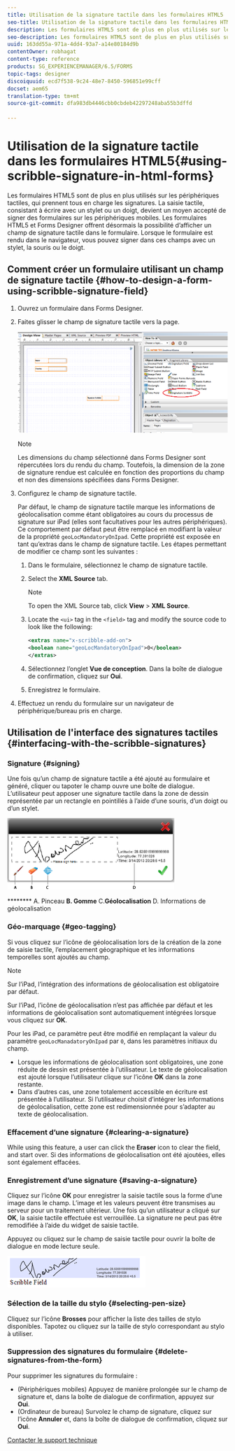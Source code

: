 ```yaml
---
title: Utilisation de la signature tactile dans les formulaires HTML5
seo-title: Utilisation de la signature tactile dans les formulaires HTML5
description: Les formulaires HTML5 sont de plus en plus utilisés sur les périphériques tactiles, qui prennent tous en charge les signatures. La signature des documents sur les périphériques mobiles devient une méthode acceptée de signature des formulaires.
seo-description: Les formulaires HTML5 sont de plus en plus utilisés sur les périphériques tactiles, qui prennent tous en charge les signatures. La signature des documents sur les périphériques mobiles devient une méthode acceptée de signature des formulaires.
uuid: 163dd55a-971a-4dd4-93a7-a14e80184d9b
contentOwner: robhagat
content-type: reference
products: SG_EXPERIENCEMANAGER/6.5/FORMS
topic-tags: designer
discoiquuid: ecd7f538-9c24-48e7-8450-596851e99cff
docset: aem65
translation-type: tm+mt
source-git-commit: dfa983db4446cbb0cbdeb42297248aba55b3dffd

---
```



# Utilisation de la signature tactile dans les formulaires HTML5{#using-scribble-signature-in-html-forms}

Les formulaires HTML5 sont de plus en plus utilisés sur les périphériques tactiles, qui prennent tous en charge les signatures. La saisie tactile, consistant à écrire avec un stylet ou un doigt, devient un moyen accepté de signer des formulaires sur les périphériques mobiles. Les formulaires HTML5 et Forms Designer offrent désormais la possibilité d’afficher un champ de signature tactile dans le formulaire. Lorsque le formulaire est rendu dans le navigateur, vous pouvez signer dans ces champs avec un stylet, la souris ou le doigt.

## Comment créer un formulaire utilisant un champ de signature tactile  {#how-to-design-a-form-using-scribble-signature-field}

1. Ouvrez un formulaire dans Forms Designer.
1. Faites glisser le champ de signature tactile vers la page.

   ![designer_scribble](assets/designer_scribble.png)

   >[!NOTE]
   >
   >Les dimensions du champ sélectionné dans Forms Designer sont répercutées lors du rendu du champ. Toutefois, la dimension de la zone de signature rendue est calculée en fonction des proportions du champ et non des dimensions spécifiées dans Forms Designer.

1. Configurez le champ de signature tactile.

   Par défaut, le champ de signature tactile marque les informations de géolocalisation comme étant obligatoires au cours du processus de signature sur iPad (elles sont facultatives pour les autres périphériques). Ce comportement par défaut peut être remplacé en modifiant la valeur de la propriété `geoLocMandatoryOnIpad`. Cette propriété est exposée en tant qu’extras dans le champ de signature tactile. Les étapes permettant de modifier ce champ sont les suivantes :

   1. Dans le formulaire, sélectionnez le champ de signature tactile.
   1. Select the **XML Source** tab.

      >[!NOTE]
      >
      >To open the XML Source tab, click **View** > **XML Source**.

   1. Locate the `<ui>` tag in the `<field>` tag and modify the source code to look like the following:

      ```xml
      <extras name="x-scribble-add-on">
      <boolean name="geoLocMandatoryOnIpad">0</boolean>
      </extras>
      ```

   1. Sélectionnez l’onglet **Vue de conception**. Dans la boîte de dialogue de confirmation, cliquez sur **Oui**.
   1. Enregistrez le formulaire.

1. Effectuez un rendu du formulaire sur un navigateur de périphérique/bureau pris en charge.

## Utilisation de l&#39;interface des signatures tactiles {#interfacing-with-the-scribble-signatures}

### Signature {#signing}

Une fois qu’un champ de signature tactile a été ajouté au formulaire et généré, cliquer ou tapoter le champ ouvre une boîte de dialogue. L’utilisateur peut apposer une signature tactile dans la zone de dessin représentée par un rectangle en pointillés à l’aide d’une souris, d’un doigt ou d’un stylet.

![géolocalisation](assets/geolocation.png)

******** A. Pinceau **B. Gomme** C.**Géolocalisation** D. Informations de géolocalisation

### Géo-marquage {#geo-tagging}

Si vous cliquez sur l’icône de géolocalisation lors de la création de la zone de saisie tactile, l’emplacement géographique et les informations temporelles sont ajoutés au champ.

>[!NOTE]
Sur l’iPad, l’intégration des informations de géolocalisation est obligatoire par défaut.

Sur l’iPad, l’icône de géolocalisation n’est pas affichée par défaut et les informations de géolocalisation sont automatiquement intégrées lorsque vous cliquez sur **OK**.

Pour les iPad, ce paramètre peut être modifié en remplaçant la valeur du paramètre `geoLocManadatoryOnIpad` par `0`, dans les paramètres initiaux du champ.

* Lorsque les informations de géolocalisation sont obligatoires, une zone réduite de dessin est présentée à l’utilisateur. Le texte de géolocalisation est ajouté lorsque l’utilisateur clique sur l’icône **OK** dans la zone restante.
* Dans d’autres cas, une zone totalement accessible en écriture est présentée à l’utilisateur. Si l’utilisateur choisit d’intégrer les informations de géolocalisation, cette zone est redimensionnée pour s’adapter au texte de géolocalisation.

### Effacement d’une signature {#clearing-a-signature}

While using this feature, a user can click the **Eraser** icon to clear the field, and start over. Si des informations de géolocalisation ont été ajoutées, elles sont également effacées.

### Enregistrement d’une signature {#saving-a-signature}

Cliquez sur l’icône **OK** pour enregistrer la saisie tactile sous la forme d’une image dans le champ. L’image et les valeurs peuvent être transmises au serveur pour un traitement ultérieur. Une fois qu’un utilisateur a cliqué sur **OK**, la saisie tactile effectuée est verrouillée. La signature ne peut pas être remodifiée à l’aide du widget de saisie tactile.

Appuyez ou cliquez sur le champ de saisie tactile pour ouvrir la boîte de dialogue en mode lecture seule.

![3](assets/3.png)

### Sélection de la taille du stylo {#selecting-pen-size}

Cliquez sur l’icône **Brosses** pour afficher la liste des tailles de stylo disponibles. Tapotez ou cliquez sur la taille de stylo correspondant au stylo à utiliser.

### Suppression des signatures du formulaire {#delete-signatures-from-the-form}

Pour supprimer les signatures du formulaire :

* (Périphériques mobiles) Appuyez de manière prolongée sur le champ de signature et, dans la boîte de dialogue de confirmation, appuyez sur **Oui**.
* (Ordinateur de bureau) Survolez le champ de signature, cliquez sur l’icône **Annuler** et, dans la boîte de dialogue de confirmation, cliquez sur **Oui**.

[Contacter le support technique](https://www.adobe.com/account/sign-in.supportportal.html)

